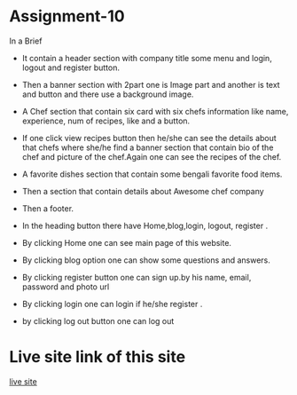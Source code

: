 # Assignment-10
In a Brief



* It contain a header section with company title some menu and login, logout and register button.

- Then a banner section with 2part one is Image part and another is text and button and there use a background image.

- A Chef section that contain six card with six chefs information like name, experience, num of recipes, like and a button.
- If one click view recipes button then he/she can see the details about that chefs where she/he find a banner section that contain bio of the chef and picture of the chef.Again one can see the recipes of the chef.


- A favorite dishes section that contain some bengali favorite food items.

- Then a section that contain details about Awesome chef company

- Then a footer.

- In the heading button there have Home,blog,login, logout, register .

- By clicking Home one can see main page of this website.

- By clicking blog option one can show some questions and answers.

- By clicking register button one can sign up.by his name, email, password and photo url

- By clicking login one can login if he/she register .

- by clicking log out button one can log out


# Live site link of this site
[live site](https://teal-twilight-8a4087.netlify.app/)

